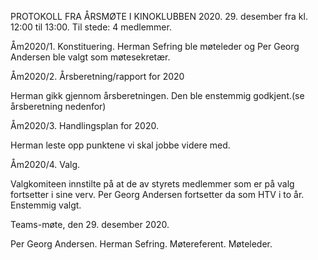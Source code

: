 PROTOKOLL FRA ÅRSMØTE I KINOKLUBBEN 2020.
                                           29. desember fra kl. 12:00 til 13:00.
Til stede: 4 medlemmer.


Åm2020/1. Konstituering.
Herman Sefring ble møteleder og Per Georg Andersen ble valgt som møtesekretær.

Åm2020/2. Årsberetning/rapport for 2020

Herman gikk gjennom årsberetningen. Den ble enstemmig godkjent.(se årsberetning nedenfor)

Åm2020/3.  Handlingsplan for 2020.

Herman leste opp punktene vi skal jobbe videre med.

Åm2020/4.    Valg.

Valgkomiteen innstilte på at de av styrets medlemmer som er på valg fortsetter i sine verv.
Per Georg Andersen fortsetter da som HTV i to år. Enstemmig valgt.

Teams-møte, den 29. desember 2020.


Per Georg Andersen.                                            Herman Sefring.
Møtereferent.                                                         Møteleder.
